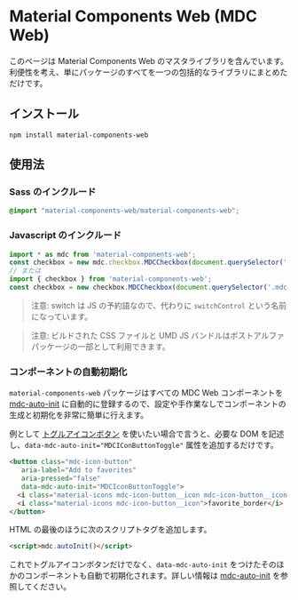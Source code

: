 # Material Components Web (MDC Web)

このページは Material Components Web のマスタライブラリを含んでいます。利便性を考え、単にパッケージのすべてを一つの包括的なライブラリにまとめただけです。

## インストール

```
npm install material-components-web
```

## 使用法

### Sass のインクルード

```scss
@import "material-components-web/material-components-web";
```

### Javascript のインクルード

```js
import * as mdc from 'material-components-web';
const checkbox = new mdc.checkbox.MDCCheckbox(document.querySelector('.mdc-checkbox'));
// または
import { checkbox } from 'material-components-web';
const checkbox = new checkbox.MDCCheckbox(document.querySelector('.mdc-checkbox'));
```

> 注意: switch は JS の予約語なので、代わりに `switchControl` という名前になっています。

> 注意: ビルドされた CSS ファイルと UMD JS バンドルはポストアルファパッケージの一部として利用できます。

### コンポーネントの自動初期化

`material-components-web` パッケージはすべての MDC Web コンポーネントを [mdc-auto-init](../mdc-auto-init) に自動的に登録するので、設定や手作業なしでコンポーネントの生成と初期化を非常に簡単に行えます。

例として  [トグルアイコンボタン](../mdc-icon-button) を使いたい場合で言うと、必要な DOM を記述し、`data-mdc-auto-init="MDCIConButtonToggle"` 属性を追加するだけです。

```html
<button class="mdc-icon-button" 
   aria-label="Add to favorites"
   aria-pressed="false"
   data-mdc-auto-init="MDCIconButtonToggle">
  <i class="material-icons mdc-icon-button__icon mdc-icon-button__icon--on">favorite</i>
  <i class="material-icons mdc-icon-button__icon">favorite_border</i>
</button>
```

HTML の最後のほうに次のスクリプトタグを追加します。

```html
<script>mdc.autoInit()</script>
```

これでトグルアイコンボタンだけでなく、`data-mdc-auto-init` をつけたそのほかのコンポーネントも自動で初期化されます。詳しい情報は [mdc-auto-init](../mdc-auto-init) を参照してください。

